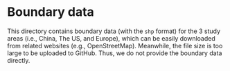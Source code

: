 # Boundary data
This directory contains boundary data (with the `shp` format) for the 3 study areas (i.e., China, The US, and Europe), 
which can be easily downloaded from related websites (e.g., OpenStreetMap). Meanwhile, the file size is too large to be uploaded to GitHub. 
Thus, we do not provide the boundary data directly.